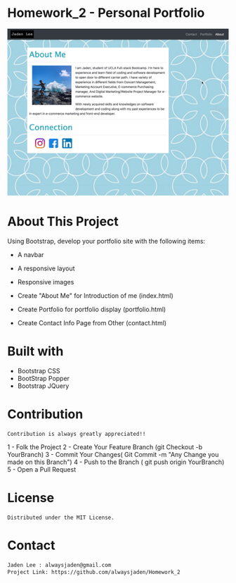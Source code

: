 # Homework_2 - Personal Portfolio

![Personal Profile](./assets/images/SnapShot.jpg?raw=true "Personal Profile")

# About This Project

Using Bootstrap, develop your portfolio site with the following items:

   * A navbar

   * A responsive layout

   * Responsive images 

   * Create "About Me" for Introduction of me (index.html)

   * Create Portfolio for portfolio display (portfolio.html)

   * Create Contact Info Page from Other (contact.html)

# Built with
 * Bootstrap CSS
 * BootStrap Popper
 * Bootstrap JQuery


 # Contribution
    Contribution is always greatly appreciated!! 

  1 - Folk the Project
  2 - Create Your Feature Branch (git Checkout -b YourBranch)
  3 - Commit Your Changes( Git Commit -m "Any Change you made on this Branch")
  4 - Push to the Branch ( git push origin YourBranch)
  5 - Open a Pull Request 


# License 
    Distributed under the MIT License.


# Contact
    Jaden Lee : alwaysjaden@gmail.com
    Project Link: https://github.com/alwaysjaden/Homework_2



